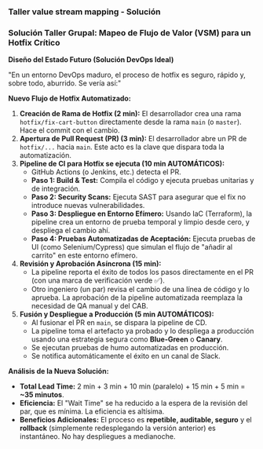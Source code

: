 ### Taller value stream mapping - Solución
### **Solución Taller Grupal: Mapeo de Flujo de Valor (VSM) para un Hotfix Crítico**


**Diseño del Estado Futuro (Solución DevOps Ideal)**

"En un entorno DevOps maduro, el proceso de hotfix es seguro, rápido y, sobre todo, aburrido. Se vería así:"

**Nuevo Flujo de Hotfix Automatizado:**
1.  **Creación de Rama de Hotfix (2 min):** El desarrollador crea una rama `hotfix/fix-cart-button` directamente desde la rama `main` (o `master`). Hace el commit con el cambio.
2.  **Apertura de Pull Request (PR) (3 min):** El desarrollador abre un PR de `hotfix/...` hacia `main`. Este acto es la clave que dispara toda la automatización.
3.  **Pipeline de CI para Hotfix se ejecuta (10 min AUTOMÁTICOS):**
    *   GitHub Actions (o Jenkins, etc.) detecta el PR.
    *   **Paso 1: Build & Test:** Compila el código y ejecuta pruebas unitarias y de integración.
    *   **Paso 2: Security Scans:** Ejecuta SAST para asegurar que el fix no introduce nuevas vulnerabilidades.
    *   **Paso 3: Despliegue en Entorno Efímero:** Usando IaC (Terraform), la pipeline crea un entorno de prueba temporal y limpio desde cero, y despliega el cambio ahí.
    *   **Paso 4: Pruebas Automatizadas de Aceptación:** Ejecuta pruebas de UI (como Selenium/Cypress) que simulan el flujo de "añadir al carrito" en este entorno efímero.
4.  **Revisión y Aprobación Asíncrona (15 min):**
    *   La pipeline reporta el éxito de todos los pasos directamente en el PR (con una marca de verificación verde ✅).
    *   Otro ingeniero (un par) revisa el cambio de una línea de código y lo aprueba. La aprobación de la pipeline automatizada reemplaza la necesidad de QA manual y del CAB.
5.  **Fusión y Despliegue a Producción (5 min AUTOMÁTICOS):**
    *   Al fusionar el PR en `main`, se dispara la pipeline de CD.
    *   La pipeline toma el artefacto ya probado y lo despliega a producción usando una estrategia segura como **Blue-Green** o **Canary**.
    *   Se ejecutan pruebas de humo automatizadas en producción.
    *   Se notifica automáticamente el éxito en un canal de Slack.

**Análisis de la Nueva Solución:**
*   **Total Lead Time:** 2 min + 3 min + 10 min (paralelo) + 15 min + 5 min = **~35 minutos**.
*   **Eficiencia:** El "Wait Time" se ha reducido a la espera de la revisión del par, que es mínima. La eficiencia es altísima.
*   **Beneficios Adicionales:** El proceso es **repetible, auditable, seguro** y el **rollback** (simplemente redesplegando la versión anterior) es instantáneo. No hay despliegues a medianoche.